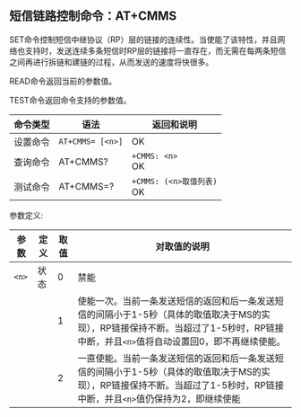 ## 短信链路控制命令：AT+CMMS

SET命令控制短信中继协议（RP）层的链接的连续性。当使能了该特性，并且网络也支持时，发送连续多条短信时RP层的链接将一直存在，而无需在每两条短信之间再进行拆链和建链的过程，从而发送的速度将快很多。

READ命令返回当前的参数值。

TEST命令返回命令支持的参数值。

 

| 命令类型 | 语法             | 返回和说明                    |
| -------- | ---------------- | ----------------------------- |
| 设置命令 | `AT+CMMS= [<n>]` | OK                            |
| 查询命令 | AT+CMMS?         | `+CMMS: <n> `<br>OK           |
| 测试命令 | AT+CMMS=?        | `+CMMS: (<n>取值列表)` <br>OK |

 

参数定义:

| 参数  | 定义 | 取值 | 对取值的说明                                                 |
| ----- | ---- | ---- | ------------------------------------------------------------ |
| `<n>` | 状态 | 0    | 禁能                                                         |
|       |      | 1    | 使能一次。当前一条发送短信的返回和后一条发送短信的间隔小于1-5秒（具体的取值取决于MS的实现），RP链接保持不断。当超过了1-5秒时，RP链接中断，并且`<n>`值将自动设置回0，即不再继续使能。 |
|       |      | 2    | 一直使能。当前一条发送短信的返回和后一条发送短信的间隔小于1-5秒（具体的取值取决于MS的实现），RP链接保持不断。当超过了1-5秒时，RP链接中断，并且`<n>`值仍保持为2，即继续使能 |

